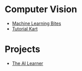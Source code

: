 # Computer Vision
- [Machine Learning Bites](https://www.notion.so/Machine-Learning-Bites-7c1675ecb587451e9caf793c68972276)
- [Tutorial Kart](https://www.tutorialkart.com/opencv/python/)

# Projects
- [The AI Learner](https://theailearner.com/computer-vision-2/)


